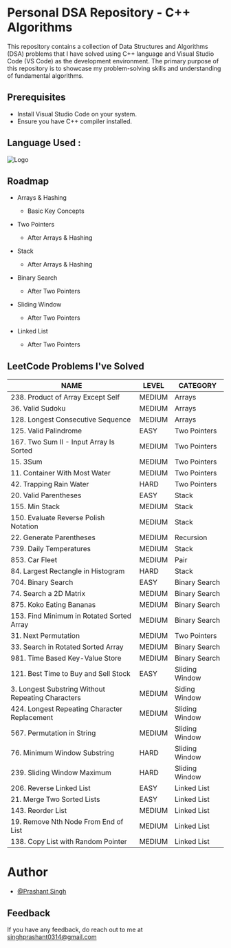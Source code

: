 
# Personal DSA Repository - C++ Algorithms

This repository contains a collection of Data Structures and Algorithms (DSA) problems that I have solved using C++ language and Visual Studio Code (VS Code) as the development environment. The primary purpose of this repository is to showcase my problem-solving skills and understanding of fundamental algorithms.

## Prerequisites

- Install Visual Studio Code on your system.
- Ensure you have C++ compiler installed.







## Language Used : 

![Logo](https://seeklogo.com/images/C/c-logo-43CE78FF9C-seeklogo.com.png)


## Roadmap

- Arrays & Hashing
    * Basic Key Concepts

- Two Pointers
    * After Arrays & Hashing

- Stack
    * After Arrays & Hashing

- Binary Search
    * After Two Pointers

- Sliding Window
    * After Two Pointers

- Linked List
    * After Two Pointers




## LeetCode Problems I've Solved

| NAME                                              | LEVEL  | CATEGORY       |
| ------------------------------------------------- | ------ | -------------- |
| 238. Product of Array Except Self                 | MEDIUM | Arrays         |
| 36. Valid Sudoku                                  | MEDIUM | Arrays         |
| 128. Longest Consecutive Sequence                 | MEDIUM | Arrays         |
| 125. Valid Palindrome                             | EASY   | Two Pointers   |
| 167. Two Sum II - Input Array Is Sorted           | MEDIUM | Two Pointers   |
| 15. 3Sum                                          | MEDIUM | Two Pointers   |
| 11. Container With Most Water                     | MEDIUM | Two Pointers   |
| 42. Trapping Rain Water                           | HARD   | Two Pointers   |
| 20. Valid Parentheses                             | EASY   | Stack          |
| 155. Min Stack                                    | MEDIUM | Stack          |
| 150. Evaluate Reverse Polish Notation             | MEDIUM | Stack          |
| 22. Generate Parentheses                          | MEDIUM | Recursion      |
| 739. Daily Temperatures                           | MEDIUM | Stack          |
| 853. Car Fleet                                    | MEDIUM | Pair           |
| 84. Largest Rectangle in Histogram                | HARD   | Stack          |
| 704. Binary Search                                | EASY   | Binary Search  |
| 74. Search a 2D Matrix                            | MEDIUM | Binary Search  |
| 875. Koko Eating Bananas                          | MEDIUM | Binary Search  |
| 153. Find Minimum in Rotated Sorted Array         | MEDIUM | Binary Search  |
| 31. Next Permutation                              | MEDIUM | Two Pointers   |
| 33. Search in Rotated Sorted Array                | MEDIUM | Binary Search  |
| 981. Time Based Key-Value Store                   | MEDIUM | Binary Search  |
| 121. Best Time to Buy and Sell Stock              | EASY   | Sliding Window |
| 3. Longest Substring Without Repeating Characters | MEDIUM | Siding Window  |
| 424. Longest Repeating Character Replacement      | MEDIUM | Sliding Window |
| 567. Permutation in String                        | MEDIUM | Sliding Window |
| 76. Minimum Window Substring                      | HARD   | Sliding Window |
| 239. Sliding Window Maximum                       | HARD   | Sliding Window |
| 206. Reverse Linked List                          | EASY   | Linked List    |
| 21. Merge Two Sorted Lists                        | EASY   | Linked List    |
| 143. Reorder List                                 | MEDIUM | Linked List    |
| 19. Remove Nth Node From End of List              | MEDIUM | Linked List    |
| 138. Copy List with Random Pointer                | MEDIUM | Linked List    |

# Author

- [@Prashant Singh](https://www.github.com/prashantsinghraghuvanshi)


## Feedback

If you have any feedback, do reach out to me at singhprashant0314@gmail.com

